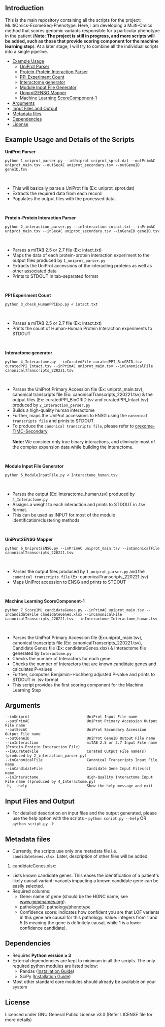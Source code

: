 ## Introduction

This is the main repository containing all the scripts for the project: MultiOmics-ExomeSeq-Phenotype. Here, I am developing a Multi-Omics method that scores genomic variants responsible for a particular phenotype in the patient (**Note: The project is still in progress, and more scripts will be added, such as those that provide scoring component for the machine learning step**). At a later stage, I will try to combine all the individual scripts into a single pipeline.
</br>

- [Example Usage](#example-usage-and-details-of-the-scripts)
   - [UniProt Parser](#uniprotparser)
   - [Protein-Protein Interaction Parser](#ppiparser)
   - [PPI Experiment Count](#ppiexpcount)
   - [Interactome generator](#interactome)
   - [Module Input File Generator](#modulefile)
   - [Uniprot2ENSG Mapper](#uniprotensgmapper)
   - [Machine Learning ScoreComponent-1](#MLScoreComp1)
- [Arguments](#Arguments)
- [Input Files and Output](#Input-Files-and-Output)
- [Metadata files](#metadata-files)
- [Dependencies](#dependencies)
- [License](#license)

## Example Usage and Details of the Scripts

<a name="uniprotparser"></a>**UniProt Parser**

```console
python 1_uniprot_parser.py --inUniprot uniprot_sprot.dat --outPrimAC uniprot_main.tsv --outSecAC uniprot_secondary.tsv --outGeneID geneID.tsv
```    
</br>

- This will basically parse a UniProt file (Ex: uniprot_sprot.dat)
- Extracts the required data from each record
- Populates the output files with the processed data.

</br>

<a name="ppiparser"></a>**Protein-Protein Interaction Parser**

```console
python 2_interaction_parser.py --inInteraction intact.txt --inPrimAC uniprot_main.tsv --inSecAC uniprot_secondary.tsv --inGeneID geneID.tsv
```  
</br>

- Parses a miTAB 2.5 or 2.7 file (Ex: intact.txt)
- Maps the data of each protein-protein interaction experiment to the output files produced by `1_uniprot_parser.py`
- Extracts the UniProt accessions of the interacting proteins as well as other associated data
- Prints to STDOUT in tab-separated format

</br>

<a name="ppiexpcount"></a>**PPI Experiment Count**

```console
python 3_check_HumanPPIExp.py < intact.txt
```                      

</br>

- Parses a miTAB 2.5 or 2.7 file (Ex: intact.txt)
- Prints the count of Human-Human Protein Interaction experiments to STDOUT

</br>

<a name="interactome"></a>**Interactome generator**

```console
python 4_Interactome.py --inCuratedFile curatedPPI_BioGRID.tsv curatedPPI_Intact.tsv --inPrimAC uniprot_main.tsv --inCanonicalFile canonicalTranscripts_220221.tsv
```                      

</br>

- Parses the UniProt Primary Accession file (Ex: uniprot_main.tsv), canonical transcripts file (Ex: canonicalTranscripts_220221.tsv) & the output files (Ex: curatedPPI_BioGRID.tsv and curatedPPI_Intact.tsv) produced by `2_interaction_parser.py`
- Builds a high-quality human interactome
- Further, maps the UniProt accessions to ENSG using the `canonical transcripts file` and prints to STDOUT
- To produce the `canonical transcripts file`, please refer to [grexome-TIMC-Secondary](https://github.com/ntm/grexome-TIMC-Secondary/tree/master/Transcripts_Data)
</br></br>
**Note:** We consider only true binary interactions, and eliminate most of the complex expansion data while building the Interactome.

</br>

<a name="modulefile"></a>**Module Input File Generator**

```console
python 5_ModuleInputFile.py < Interactome_human.tsv
```                      

</br>

- Parses the output (Ex: Interactome_human.tsv) produced by `4_Interactome.py`
- Assigns a weight to each interaction and prints to STDOUT in .tsv format.
- This can be used as INPUT for most of the module identification/clustering methods

</br>

<a name="uniprotensgmapper"></a>**UniProt2ENSG Mapper**

```console
python 6_Uniprot2ENSG.py --inPrimAC uniprot_main.tsv --inCanonicalFile canonicalTranscripts_220221.tsv
```                      

</br>

- Parses the output files produced by `1_uniprot_parser.py` and the `canonical transcripts file` (Ex: canonicalTranscripts_220221.tsv)
- Maps UniProt accession to ENSG and prints to STDOUT

</br>

<a name="MLScoreComp1"></a>**Machine Learning ScoreComponent-1**

```console
python 7_Score1ML_candidateGenes.py --inPrimAC uniprot_main.tsv --inCandidateFile candidateGenes.xlsx --inCanonicalFile canonicalTranscripts_220221.tsv --inInteractome Interactome_human.tsv
```                      

</br>

- Parses the UniProt Primary Accession file (Ex:uniprot_main.tsv), canonical transcripts file (Ex: canonicalTranscripts_220221.tsv), Candidate Genes file (Ex: candidateGenes.xlsx) & Interactome file generated by `Interactome.py`
- Checks the number of Interactors for each gene
- Checks the number of Interactors that are known candidate genes and calculates P-values
- Further, computes Benjamini-Hochberg adjusted P-value and prints to STDOUT in .tsv format
- This script provides the first scoring component for the Machine Learning Step

## Arguments
```shell
--inUniprot                          UniProt Input File name
--outPrimAC                          UniProt Primary Accession Output File name
--outSecAC                           UniProt Secondary Accession Output File name
--outGeneID                          UniProt GeneID Output File name
--inInteraction                      miTAB 2.5 or 2.7 Input File name (Protein-Protein Interaction File)
--inCuratedFile                      Curated Output File name(s) (produced by 2_interaction_parser.py)
--inCanonicalFile                    Canonical Transcripts Input File name
--inCandidateFile                    Candidate Gene Input Files(s) name
--inInteractome                      High-Quality Interactome Input File name ((produced by 4_Interactome.py)
-h, --help                           Show the help message and exit
```

## Input Files and Output

- For detailed description on input files and the output generated, please use the help option with the scripts - `python script.py --help` OR `python script.py -h`


## Metadata files

- Currently, the scripts use only one metadata file i.e. `candidateGenes.xlsx`. Later, description of other files will be added.

1. candidateGenes.xlsx: </br>
  * Lists known candidate genes. This eases the identification of a patient's likely causal variant: variants impacting a known candidate gene can be easily selected.  
  * Required columns: </br>
    - Gene: name of gene (should be the HGNC name, see www.genenames.org).
    - pathologyID: pathology/phenotype
    - Confidence score: indicates how confident you are that LOF variants in this gene are causal for this pathology. Value: integers from 1 and 5 (5 meaning the gene is definitely causal, while 1 is a lower-confidence candidate).


## Dependencies

* Requires **Python version ≥ 3**
* External dependencies are kept to minimum in all the scripts. The only required python modules are listed below: </br>
  - Pandas ([Installation Guide](https://pandas.pydata.org/docs/getting_started/install.html))
  - SciPy ([Installation Guide](https://scipy.org/install/))
* Most other standard core modules should already be available on your system

## License

Licensed under GNU General Public License v3.0 (Refer LICENSE file for more details)
